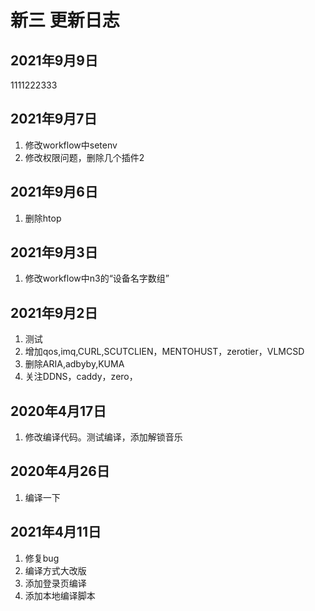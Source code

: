 # 新三 更新日志

## 2021年9月9日

1111222333

## 2021年9月7日

1. 修改workflow中setenv
2. 修改权限问题，删除几个插件2

## 2021年9月6日

1. 删除htop

## 2021年9月3日

1. 修改workflow中n3的“设备名字数组”

## 2021年9月2日

1. 测试
2. 增加qos,imq,CURL,SCUTCLIEN，MENTOHUST，zerotier，VLMCSD
3. 删除ARIA,adbyby,KUMA
4. 关注DDNS，caddy，zero，

## 2020年4月17日

1. 修改编译代码。测试编译，添加解锁音乐

## 2020年4月26日

1. 编译一下

## 2021年4月11日

1. 修复bug
2. 编译方式大改版
3. 添加登录页编译
4. 添加本地编译脚本
